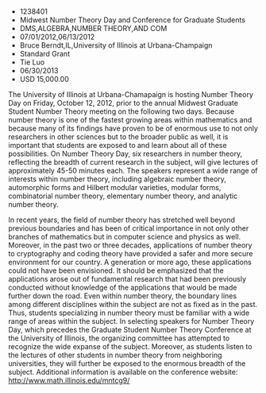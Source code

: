 
* 1238401
* Midwest Number Theory Day and Conference for Graduate Students
* DMS,ALGEBRA,NUMBER THEORY,AND COM
* 07/01/2012,06/13/2012
* Bruce Berndt,IL,University of Illinois at Urbana-Champaign
* Standard Grant
* Tie Luo
* 06/30/2013
* USD 15,000.00

The University of Illinois at Urbana-Chamapaign is hosting Number Theory Day on
Friday, October 12, 2012, prior to the annual Midwest Graduate Student Number
Theory meeting on the following two days. Because number theory is one of the
fastest growing areas within mathematics and because many of its findings have
proven to be of enormous use to not only researchers in other sciences but to
the broader public as well, it is important that students are exposed to and
learn about all of these possibilities. On Number Theory Day, six researchers in
number theory, reflecting the breadth of current research in the subject, will
give lectures of approximately 45-50 minutes each. The speakers represent a wide
range of interests within number theory, including algebraic number theory,
automorphic forms and Hilbert modular varieties, modular forms, combinatorial
number theory, elementary number theory, and analytic number theory.

In recent years, the field of number theory has stretched well beyond previous
boundaries and has been of critical importance in not only other branches of
mathematics but in computer science and physics as well. Moreover, in the past
two or three decades, applications of number theory to cryptography and coding
theory have provided a safer and more secure environment for our country. A
generation or more ago, these applications could not have been envisioned. It
should be emphasized that the applications arose out of fundamental research
that had been previously conducted without knowledge of the applications that
would be made further down the road. Even within number theory, the boundary
lines among different disciplines within the subject are not as fixed as in the
past. Thus, students specializing in number theory must be familiar with a wide
range of areas within the subject. In selecting speakers for Number Theory Day,
which precedes the Graduate Student Number Theory Conference at the University
of Illinois, the organizing committee has attempted to recognize the wide
expanse of the subject. Moreover, as students listen to the lectures of other
students in number theory from neighboring universities, they will further be
exposed to the enormous breadth of the subject. Additional information is
available on the conference website: http://www.math.illinois.edu/mntcg9/
